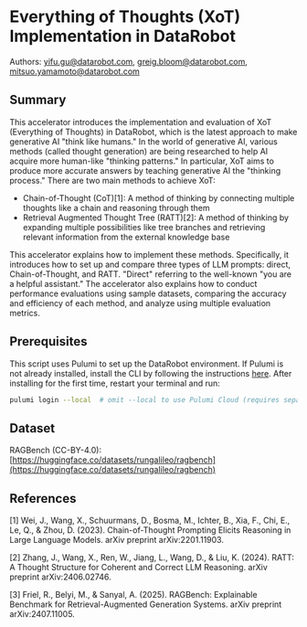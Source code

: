 # Everything of Thoughts (XoT) Implementation in DataRobot

Authors: yifu.gu@datarobot.com, greig.bloom@datarobot.com, mitsuo.yamamoto@datarobot.com

## Summary

This accelerator introduces the implementation and evaluation of XoT (Everything of Thoughts) in DataRobot, which is the latest approach to make generative AI "think like humans." In the world of generative AI, various methods (called thought generation) are being researched to help AI acquire more human-like "thinking patterns." In particular, XoT aims to produce more accurate answers by teaching generative AI the "thinking process." There are two main methods to achieve XoT:

* Chain-of-Thought (CoT)[1]: A method of thinking by connecting multiple thoughts like a chain and reasoning through them
* Retrieval Augmented Thought Tree (RATT)[2]: A method of thinking by expanding multiple possibilities like tree branches and retrieving relevant information from the external knowledge base

This accelerator explains how to implement these methods. Specifically, it introduces how to set up and compare three types of LLM prompts: direct, Chain-of-Thought, and RATT. "Direct" referring to the well-known "you are a helpful assistant." The accelerator also explains how to conduct performance evaluations using sample datasets, comparing the accuracy and efficiency of each method, and analyze using multiple evaluation metrics.

## Prerequisites

This script uses Pulumi to set up the DataRobot environment. If Pulumi is not already installed, install the CLI by following the instructions [here](https://www.pulumi.com/docs/iac/download-install/). After installing for the first time, restart your terminal and run:

```bash
pulumi login --local  # omit --local to use Pulumi Cloud (requires separate account)
```


## Dataset

RAGBench (CC-BY-4.0): [https://huggingface.co/datasets/rungalileo/ragbench](https://huggingface.co/datasets/rungalileo/ragbench)

## References

[1] Wei, J., Wang, X., Schuurmans, D., Bosma, M., Ichter, B., Xia, F., Chi, E., Le, Q., & Zhou, D. (2023). Chain-of-Thought Prompting Elicits Reasoning in Large Language Models. arXiv preprint arXiv:2201.11903. 

[2] Zhang, J., Wang, X., Ren, W., Jiang, L., Wang, D., & Liu, K. (2024). RATT: A Thought Structure for Coherent and Correct LLM Reasoning. arXiv preprint arXiv:2406.02746.

[3] Friel, R., Belyi, M., & Sanyal, A. (2025). RAGBench: Explainable Benchmark for Retrieval-Augmented Generation Systems. arXiv preprint arXiv:2407.11005.